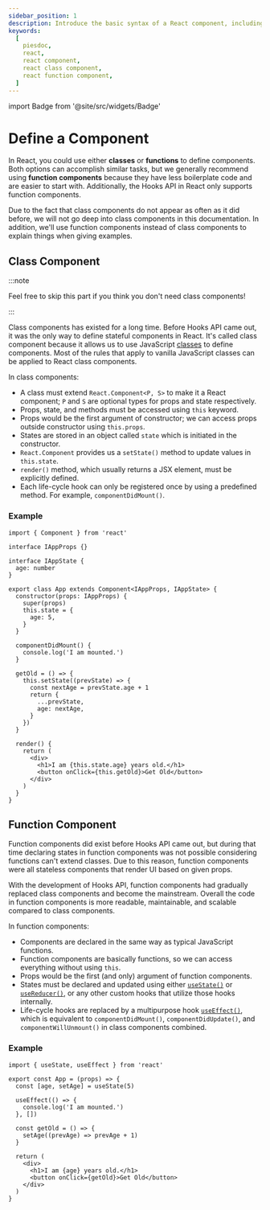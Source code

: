 ```yaml
---
sidebar_position: 1
description: Introduce the basic syntax of a React component, including class component and function component.
keywords:
  [
    piesdoc,
    react,
    react component,
    react class component,
    react function component,
  ]
---
```


import Badge from '@site/src/widgets/Badge'

# Define a Component

In React, you could use either **classes** or **functions** to define components. Both options can accomplish similar tasks, but we generally recommend using **function components** because they have less boilerplate code and are easier to start with. Additionally, the Hooks API in React only supports function components.

Due to the fact that class components do not appear as often as it did before, we will not go deep into class components in this documentation. In addition, we'll use function components instead of class components to explain things when giving examples.

## Class Component

:::note

Feel free to skip this part if you think you don't need class components!

:::

Class components has existed for a long time. Before Hooks API came out, it was the only way to define stateful components in React. It's called class component because it allows us to use JavaScript [classes](https://developer.mozilla.org/en-US/docs/Web/JavaScript/Reference/Classes) to define components. Most of the rules that apply to vanilla JavaScript classes can be applied to React class components.

In class components:

- A class must extend `React.Component<P, S>` to make it a React component; `P` and `S` are optional types for props and state respectively.
- Props, state, and methods must be accessed using `this` keyword.
- Props would be the first argument of constructor; we can access props outside constructor using `this.props`.
- States are stored in an object called `state` which is initiated in the constructor.
- `React.Component` provides us a `setState()` method to update values in `this.state`.
- `render()` method, which usually returns a JSX element, must be explicitly defined.
- Each life-cycle hook can only be registered once by using a predefined method. For example, `componentDidMount()`.

### Example

```tsx showLineNumbers
import { Component } from 'react'

interface IAppProps {}

interface IAppState {
  age: number
}

export class App extends Component<IAppProps, IAppState> {
  constructor(props: IAppProps) {
    super(props)
    this.state = {
      age: 5,
    }
  }

  componentDidMount() {
    console.log('I am mounted.')
  }

  getOld = () => {
    this.setState((prevState) => {
      const nextAge = prevState.age + 1
      return {
        ...prevState,
        age: nextAge,
      }
    })
  }

  render() {
    return (
      <div>
        <h1>I am {this.state.age} years old.</h1>
        <button onClick={this.getOld}>Get Old</button>
      </div>
    )
  }
}
```

## Function Component

<p>
  <Badge variant="success" text="Recommended" />
</p>

Function components did exist before Hooks API came out, but during that time declaring states in function components was not possible considering functions can't extend classes. Due to this reason, function components were all stateless components that render UI based on given props.

With the development of Hooks API, function components had gradually replaced class components and become the mainstream. Overall the code in function components is more readable, maintainable, and scalable compared to class components.

In function components:

- Components are declared in the same way as typical JavaScript functions.
- Function components are basically functions, so we can access everything without using `this`.
- Props would be the first (and only) argument of function components.
- States must be declared and updated using either [`useState()`](./use-state) or [`useReducer()`](https://react.dev/reference/react/useReducer#usereducer), or any other custom hooks that utilize those hooks internally.
- Life-cycle hooks are replaced by a multipurpose hook [`useEffect()`](./use-effect), which is equivalent to `componentDidMount()`, `componentDidUpdate()`, and `componentWillUnmount()` in class components combined.

### Example

```tsx showLineNumbers
import { useState, useEffect } from 'react'

export const App = (props) => {
  const [age, setAge] = useState(5)

  useEffect(() => {
    console.log('I am mounted.')
  }, [])

  const getOld = () => {
    setAge((prevAge) => prevAge + 1)
  }

  return (
    <div>
      <h1>I am {age} years old.</h1>
      <button onClick={getOld}>Get Old</button>
    </div>
  )
}
```

